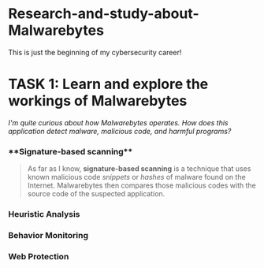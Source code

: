 # Research-and-study-about-Malwarebytes
This is just the beginning of my cybersecurity career!

<h1>TASK 1: Learn and explore the workings of Malwarebytes</h1>

*I'm quite curious about how Malwarebytes operates. How does this application detect malware, malicious code, and harmful programs?*

<h3>**Signature-based scanning**</h3>

> As far as I know, **signature-based scanning** is a technique that uses known malicious code *snippets* or *hashes* of malware found on the Internet. Malwarebytes then compares those malicious codes with the source code of the suspected application.

<h3>Heuristic Analysis</h3>

<h3>Behavior Monitoring</h3>

<h3>Web Protection</h3>

 
